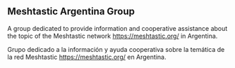 ## Meshtastic Argentina Group

A group dedicated to provide information and cooperative assistance about the topic of the Meshtastic network https://meshtastic.org/ in Argentina.

Grupo dedicado a la información y ayuda cooperativa sobre la temática de la red Meshtastic https://meshtastic.org/ en Argentina.
